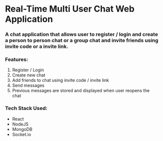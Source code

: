 # Real-Time Multi User Chat Web Application

### A chat application that allows user to register / login and create a person to person chat or a group chat and invite friends using invite code or a invite link.

### Features:
 1. Register / Login
 2. Create new chat
 3. Add friends to chat using invite code / invite link
 4. Send messages
 5. Previous messages are stored and displayed when user reopens the chat
 

### Tech Stack Used:
  - React
  - NodeJS
  - MongoDB
  - Socket.io

